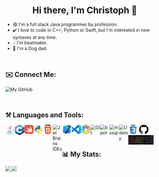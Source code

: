 <h1 align="center"> Hi there, I'm Christoph 👋 </h1>

- 😄 I'm a full stack Java programmer by profession.
- ✔️ I love to code in C++, Python or Swift, but I'm interested in new syntaxes at any time.
- 🎶 I'm beatmaker.
- 🐶 I'm a Dog dad. 

<br/>

  
## ✉️ Connect Me:  
![My GitHub](https://img.shields.io/github/followers/CodebyCR.svg?style=social&label=My%20GitHub)

<br/>

## ⚒ Languages and Tools:
<!-- Java -->
<img align="left" alt="java" width="30" src="https://raw.githubusercontent.com/devicons/devicon/master/icons/java/java-original.svg" />

<!-- C++ -->
<img align="left" alt="C Plus Plus" width="30" src="/Images/c++.png" />
  
<!-- Swift -->
<img align="left" alt="swift" width="30" src="https://raw.githubusercontent.com/devicons/devicon/master/icons/swift/swift-original.svg"/> 

<!-- Python  -->
<img align="left" alt="python" width="30" src="https://raw.githubusercontent.com/devicons/devicon/master/icons/python/python-original.svg" />

<!-- HTML -->
<img align="left" alt="HTML5" width="30" src="https://raw.githubusercontent.com/github/explore/80688e429a7d4ef2fca1e82350fe8e3517d3494d/topics/html/html.png" />

<!-- CSS -->
<img alt="CSS3" width="30" src="https://raw.githubusercontent.com/github/explore/80688e429a7d4ef2fca1e82350fe8e3517d3494d/topics/css/css.png" />

<!-- align="left"-->


<!-- Intellij -->
<img align="left" alt="Jet Brains IDEs" width="30" src="https://www.vectorlogo.zone/logos/jetbrains/jetbrains-icon.svg" />

<!-- Eclipse 
@depricated
<img align="left" alt="Eclipse" width="30" src="https://www.vectorlogo.zone/logos/eclipse/eclipse-icon.svg" />
-->

<!-- Xcode -->
<img align="left" alt="XCode" width="30" src="/Images/xcode.png" />

<!-- VS Code -->
<img align="left" alt="Visual Studio Code" width="30" src="https://raw.githubusercontent.com/github/explore/80688e429a7d4ef2fca1e82350fe8e3517d3494d/topics/visual-studio-code/visual-studio-code.png" />

<!-- Juce -->
<img align="left" alt="Juce" width="30" src="/Images/juce.png" />

<!-- GIT -->
<img align="left" alt="Git" width="30" src="https://www.vectorlogo.zone/logos/git-scm/git-scm-icon.svg" /> 

<!-- GITHub -->
<img alt="GitHub" width="30" src="https://raw.githubusercontent.com/github/explore/78df643247d429f6cc873026c0622819ad797942/topics/github/github.png" />


<!-- Bash -->
<img align="left" alt="bash" width="30" src="https://www.vectorlogo.zone/logos/gnu_bash/gnu_bash-icon.svg" /> 

<!-- MS SQL -->
<img align="left"  alt="mssql" width="30px" src="https://www.svgrepo.com/show/303229/microsoft-sql-server-logo.svg"/>
 
 <!-- Udemy -->
<img align="left"  alt="Udemy" width="30px" src="https://www.vectorlogo.zone/logos/udemy/udemy-icon.svg"/>

<!-- ZSH -->
<img align="left" alt="zsh" width="80" height="30" src="/Images/oh-my-zsh.jpg" />  

  
<!-- Terminal 
<img align="left" alt="Terminal" width="30" src="https://raw.githubusercontent.com/github/explore/80688e429a7d4ef2fca1e82350fe8e3517d3494d/topics/terminal/terminal.png" />

<img src="https://www.vectorlogo.zone/logos/dartlang/dartlang-icon.svg" alt="dart" width="30" /> 
  
<img src="https://www.vectorlogo.zone/logos/flutterio/flutterio-icon.svg" alt="flutter" width="30" /> 

 Tensorflow
<img src="https://www.vectorlogo.zone/logos/tensorflow/tensorflow-icon.svg" alt="tensorflow" width="30" /> </a>

-->  
  
<br/>
<br/>


## 📊  My Stats:
<div>
  <a href="https://github.com/CodebyCR">
  <img height="180em" src="https://github-readme-stats.vercel.app/api?username=CodebyCR&count_private=false&theme=prussian&show_icons=true"/>
  <img height="180em" src="https://github-readme-stats.vercel.app/api/top-langs/?username=CodebyCR&layout=compact&langs_count=8&theme=prussian&hide=jupyter notebook"/>
</div>

<!--

Markdown Cheate Sheet:
https://www.markdownguide.org/cheat-sheet


https://github.com/IonicaBizau/github-profile-languages
<a  src="https://ionicabizau.github.io/github-profile-languages/api.html?CodebyCR" />
-->
